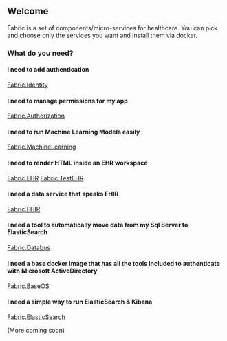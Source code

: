 ## Welcome

Fabric is a set of components/micro-services for healthcare.  You can pick and choose only the services you want and install them via docker.

### What do you need?

#### I need to add authentication
[Fabric.Identity](https://github.com/HealthCatalyst/Fabric.Identity)

#### I need to manage permissions for my app
[Fabric.Authorization](https://github.com/HealthCatalyst/Fabric.Authorization)

#### I need to run Machine Learning Models easily
[Fabric.MachineLearning](https://github.com/HealthCatalyst/Fabric.MachineLearning)

#### I need to render HTML inside an EHR workspace
[Fabric.EHR](https://github.com/HealthCatalyst/Fabric.EHR)
[Fabric.TestEHR](https://github.com/HealthCatalyst/Fabric.TestEHR)

#### I need a data service that speaks FHIR
[Fabric.FHIR](https://github.com/HealthCatalyst/Fabric.FHIR)

#### I need a tool to automatically move data from my Sql Server to ElasticSearch
[Fabric.Databus](https://github.com/HealthCatalyst/Fabric.Databus)

#### I need a base docker image that has all the tools included to authenticate with Microsoft ActiveDirectory
[Fabric.BaseOS](https://github.com/HealthCatalyst/Fabric.BaseOS)

#### I need a simple way to run ElasticSearch & Kibana
[Fabric.ElasticSearch](https://github.com/HealthCatalyst/Fabric.ElasticSearch)

(More coming soon)
